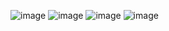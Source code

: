 ![image](https://user-images.githubusercontent.com/116631139/217106343-275a8219-ccd6-4f2f-9a22-e1681b2b69c5.png)
![image](https://user-images.githubusercontent.com/116631139/217106432-1af397a2-c5c7-4f86-897b-f4fb28ffe6bd.png)
![image](https://user-images.githubusercontent.com/116631139/217106583-bc9d3799-6c69-44c5-933a-b8229d27f146.png)
![image](https://user-images.githubusercontent.com/116631139/217396297-65a08a6f-a494-4d3b-b2db-ba8410e2a3f7.png)
